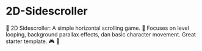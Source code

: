 # 2D-Sidescroller
🔄 2D Sidescroller: A simple horizontal scrolling game. 🏃 Focuses on level looping, background parallax effects, dan basic character movement. Great starter template. 🎮 🍄
